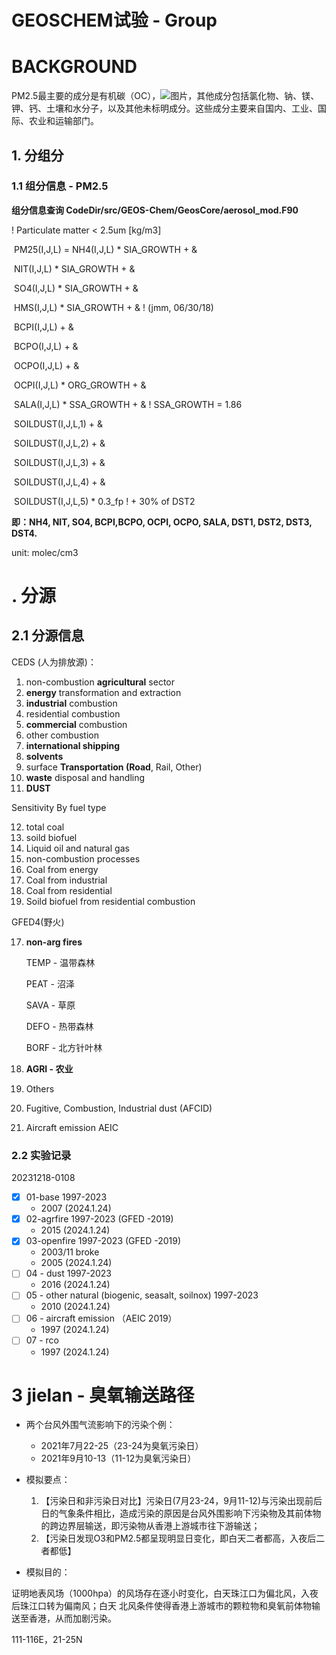 # GEOSCHEM试验 - Group

# BACKGROUND

PM2.5最主要的成分是有机碳（OC），![图片](https://mmbiz.qpic.cn/mmbiz_png/aVugibaFCcicNcw2vdrpibX1jsbkxQWtJNqxJ7rD4IM0u6teObRibxfI2qrHC1wTpxNaz3iauDyvpFm5ncQzFg2psicw/640?wx_fmt=png&from=appmsg&wxfrom=5&wx_lazy=1&wx_co=1)，其他成分包括氯化物、钠、镁、钾、钙、土壤和水分子，以及其他未标明成分。这些成分主要来自国内、工业、国际、农业和运输部门。

## 1. 分组分

### 1.1 组分信息 - PM2.5

**组分信息查询 CodeDir/src/GEOS-Chem/GeosCore/aerosol_mod.F90**

! Particulate matter < 2.5um [kg/m3]

​    PM25(I,J,L) = NH4(I,J,L)    * SIA_GROWTH + &

​           NIT(I,J,L)    * SIA_GROWTH + &

​           SO4(I,J,L)    * SIA_GROWTH + &

​           HMS(I,J,L)    * SIA_GROWTH + &  ! (jmm, 06/30/18)

​           BCPI(I,J,L)          + &

​           BCPO(I,J,L)          + &

​           OCPO(I,J,L)          + &

​           OCPI(I,J,L)    * ORG_GROWTH + &

​           SALA(I,J,L)    * SSA_GROWTH + &    ! SSA_GROWTH = 1.86 

​           SOILDUST(I,J,L,1)       + &

​           SOILDUST(I,J,L,2)       + &

​           SOILDUST(I,J,L,3)       + &

​           SOILDUST(I,J,L,4)       + &

​           SOILDUST(I,J,L,5) * 0.3_fp      ! + 30% of DST2

**即：NH4, NIT, SO4, BCPI,BCPO, OCPI, OCPO, SALA, DST1, DST2, DST3, DST4.**

unit: molec/cm3

# . 分源

## 2.1 分源信息

CEDS (人为排放源)：

1. non-combustion **agricultural** sector
2. **energy** transformation and extraction
3. **industrial** combustion
4. residential combustion
5. **commercial** combustion
6. other combustion
7. **international shipping**
8. **solvents**
9. surface **Transportation (Road**, Rail, Other)
10. **waste** disposal and handling
11. **DUST**

Sensitivity By fuel type

12. total coal
12. soild biofuel 
12. Liquid oil and natural gas
12. non-combustion processes
12. Coal from energy
12. Coal from industrial
12. Coal from residential
12. Soild biofuel from residential combustion

GFED4(野火)

17. **non-arg fires** 

    TEMP - 温带森林

    PEAT - 沼泽

    SAVA - 草原

    DEFO - 热带森林

    BORF - 北方针叶林

18. **AGRI - 农业**
19. Others
20. Fugitive, Combustion, Industrial dust (AFCID)
21. Aircraft emission AEIC

### 2.2 实验记录

 20231218-0108

- [x] 01-base 1997-2023
  - 2007 (2024.1.24)
- [x] 02-agrfire 1997-2023 (GFED -2019)
  - 2015 (2024.1.24)
- [x] 03-openfire 1997-2023 (GFED -2019) 
  - 2003/11 broke
  - 2005 (2024.1.24)
- [ ] 04 - dust 1997-2023
  - 2016 (2024.1.24)
- [ ] 05 - other natural (biogenic, seasalt, soilnox) 1997-2023
  - 2010 (2024.1.24)
- [ ] 06 - aircraft emission （AEIC 2019）
  - 1997 (2024.1.24)
- [ ] 07 - rco
  - 1997 (2024.1.24)

# 3 jielan - 臭氧输送路径

- 两个台风外围气流影响下的污染个例：
  - 2021年7月22-25（23-24为臭氧污染日）
  - 2021年9月10-13（11-12为臭氧污染日）
- 模拟要点：
  1. 【污染日和非污染日对比】污染日(7月23-24，9月11-12)与污染出现前后日的气象条件相比，造成污染的原因是台风外围影响下污染物及其前体物的跨边界层输送，即污染物从香港上游城市往下游输送；
  2. 【污染日发现O3和PM2.5都呈现明显日变化，即白天二者都高，入夜后二者都低】

- 模拟目的：

​	证明地表风场（1000hpa）的风场存在逐小时变化，白天珠江口为偏北风，入夜后珠江口转为偏南风；白天	北风条件使得香港上游城市的颗粒物和臭氧前体物输送至香港，从而加剧污染。

111-116E，21-25N
